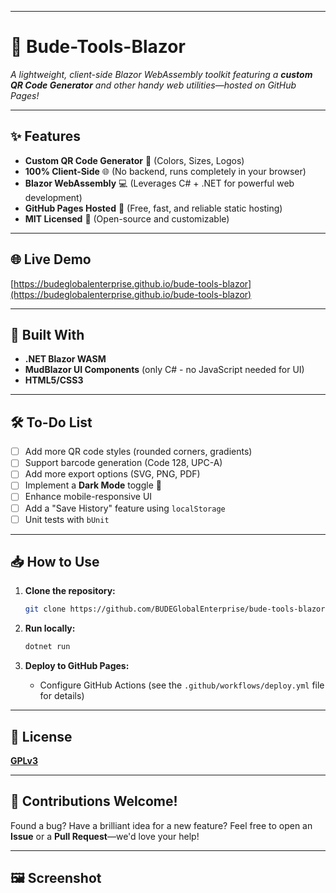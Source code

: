 -----

# 🚀 Bude-Tools-Blazor

*A lightweight, client-side Blazor WebAssembly toolkit featuring a **custom QR Code Generator** and other handy web utilities—hosted on GitHub Pages\!*

-----

## ✨ Features

  - **Custom QR Code Generator** 🎨 (Colors, Sizes, Logos)
  - **100% Client-Side** 🌐 (No backend, runs completely in your browser)
  - **Blazor WebAssembly** 💻 (Leverages C\# + .NET for powerful web development)
  - **GitHub Pages Hosted** 🚀 (Free, fast, and reliable static hosting)
  - **MIT Licensed** 📜 (Open-source and customizable)

-----

## 🌐 Live Demo

[https://budeglobalenterprise.github.io/bude-tools-blazor](https://budeglobalenterprise.github.io/bude-tools-blazor)

-----

## 🔧 Built With

  - **.NET Blazor WASM**
  - **MudBlazor UI Components** (only C\# - no JavaScript needed for UI)
  - **HTML5/CSS3**

-----

## 🛠️ To-Do List

  - [ ] Add more QR code styles (rounded corners, gradients)
  - [ ] Support barcode generation (Code 128, UPC-A)
  - [ ] Add more export options (SVG, PNG, PDF)
  - [ ] Implement a **Dark Mode** toggle 🌙
  - [ ] Enhance mobile-responsive UI
  - [ ] Add a "Save History" feature using `localStorage`
  - [ ] Unit tests with `bUnit`

-----

## 📥 How to Use

1.  **Clone the repository:**

    ```bash
    git clone https://github.com/BUDEGlobalEnterprise/bude-tools-blazor.git
    ```

2.  **Run locally:**

    ```bash
    dotnet run
    ```

3.  **Deploy to GitHub Pages:**

      - Configure GitHub Actions (see the `.github/workflows/deploy.yml` file for details)

-----

## 📜 License

[**GPLv3**](https://www.gnu.org/licenses/gpl-3.0)

-----

## 🤝 Contributions Welcome\!

[](https://www.google.com/search?q=https://github.com/BUDEGlobalEnterprise/bude-tools-blazor/pulls)

Found a bug? Have a brilliant idea for a new feature? Feel free to open an **Issue** or a **Pull Request**—we'd love your help\!

-----

## 🖼️ Screenshot
